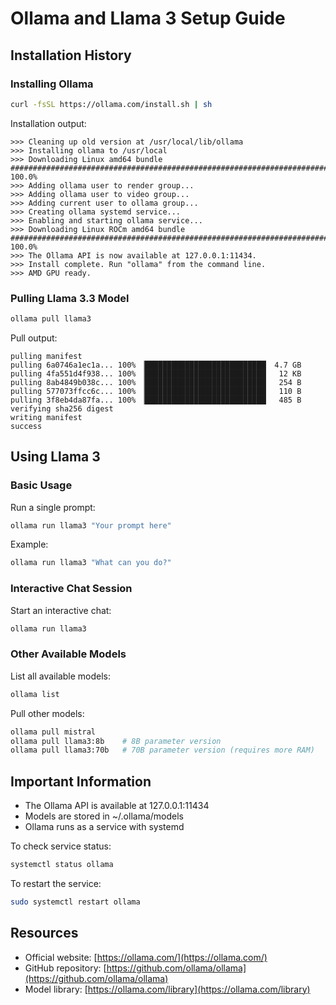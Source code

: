 # Ollama and Llama 3 Setup Guide

## Installation History

### Installing Ollama
```bash
curl -fsSL https://ollama.com/install.sh | sh
```

Installation output:
```
>>> Cleaning up old version at /usr/local/lib/ollama
>>> Installing ollama to /usr/local
>>> Downloading Linux amd64 bundle
######################################################################## 100.0%
>>> Adding ollama user to render group...
>>> Adding ollama user to video group...
>>> Adding current user to ollama group...
>>> Creating ollama systemd service...
>>> Enabling and starting ollama service...
>>> Downloading Linux ROCm amd64 bundle
######################################################################## 100.0%
>>> The Ollama API is now available at 127.0.0.1:11434.
>>> Install complete. Run "ollama" from the command line.
>>> AMD GPU ready.
```

### Pulling Llama 3.3 Model
```bash
ollama pull llama3
```

Pull output:
```
pulling manifest 
pulling 6a0746a1ec1a... 100% ▕███████████████████████████▏ 4.7 GB                         
pulling 4fa551d4f938... 100% ▕███████████████████████████▏  12 KB                         
pulling 8ab4849b038c... 100% ▕███████████████████████████▏  254 B                         
pulling 577073ffcc6c... 100% ▕███████████████████████████▏  110 B                         
pulling 3f8eb4da87fa... 100% ▕███████████████████████████▏  485 B                         
verifying sha256 digest 
writing manifest 
success
```

## Using Llama 3

### Basic Usage
Run a single prompt:
```bash
ollama run llama3 "Your prompt here"
```

Example:
```bash
ollama run llama3 "What can you do?"
```

### Interactive Chat Session
Start an interactive chat:
```bash
ollama run llama3
```

### Other Available Models
List all available models:
```bash
ollama list
```

Pull other models:
```bash
ollama pull mistral
ollama pull llama3:8b    # 8B parameter version
ollama pull llama3:70b   # 70B parameter version (requires more RAM)
```

## Important Information

- The Ollama API is available at 127.0.0.1:11434
- Models are stored in ~/.ollama/models
- Ollama runs as a service with systemd

To check service status:
```bash
systemctl status ollama
```

To restart the service:
```bash
sudo systemctl restart ollama
```

## Resources

- Official website: [https://ollama.com/](https://ollama.com/)
- GitHub repository: [https://github.com/ollama/ollama](https://github.com/ollama/ollama)
- Model library: [https://ollama.com/library](https://ollama.com/library) 